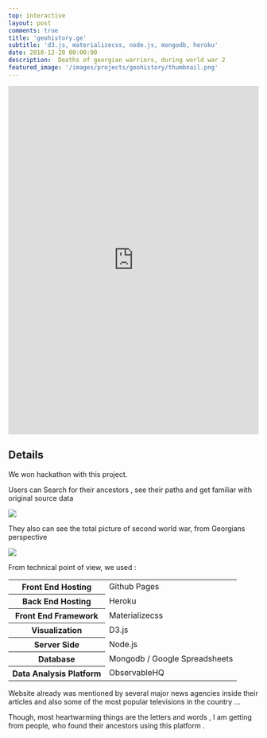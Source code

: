 ```yaml
---
top: interactive
layout: post
comments: true
title: 'geohistory.ge'
subtitle: 'd3.js, materializecss, node.js, mongodb, heroku'
date: 2018-12-20 00:00:00
description:  Deaths of georgian warriors, during world war 2
featured_image: '/images/projects/geohistory/thumbnail.png'
---
```


<iframe src="https://geohistory.ge/" style="border:0px #ffffff none;" name="myiFrame" scrolling="no" frameborder="1" marginheight="0px" marginwidth="0px" height="700pxpx" width="100%px" allowfullscreen></iframe>



## Details

We won hackathon with this project.

Users can Search for their ancestors , see their paths and get familiar with original source data   


![](/images/projects/geohistory/search.gif)




They also can see the total picture of second world war, from Georgians perspective 

![](/images/projects/geohistory/perspective.gif)




From technical point of view, we used :
<table>
<tr><th>Front End Hosting</th><td>Github Pages </td></tr>
<tr><th>Back End Hosting</th><td>Heroku </td></tr>
<tr><th>Front End Framework</th><td>Materializecss </td></tr>
<tr><th>Visualization</th><td>D3.js</td></tr>
<tr><th>Server  Side </th><td>Node.js</td></tr>
<tr><th>Database  </th><td>Mongodb / Google Spreadsheets </td></tr>
<tr><th>Data Analysis Platform</th><td>ObservableHQ </td></tr>
</table>



Website already was mentioned  by several major  news agencies  inside their articles and also some of the most popular televisions in the country ...



Though, most heartwarming things are the letters and words , I am getting from people, who found their ancestors using this platform . 




<br/><br/><br/>

